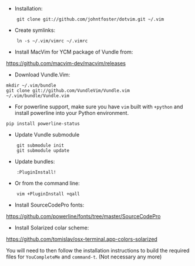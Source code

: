 * Installation:

````
    git clone git://github.com/johntfoster/dotvim.git ~/.vim
````

* Create symlinks:

````
    ln -s ~/.vim/vimrc ~/.vimrc
````

* Install MacVim for YCM package of Vundle from:

https://github.com/macvim-dev/macvim/releases

* Download Vundle.Vim: 

````
mkdir ~/.vim/bundle
git clone git://github.com/VundleVim/Vundle.vim ~/.vim/bundle/Vundle.vim
````

* For powerline support, make sure you have `vim` built with `+python` and install
powerline into your Python environment.

````
pip install powerline-status
````


* Update Vundle submodule

````
    git submodule init
    git submodule update
````

* Update bundles:

````
    :PluginInstall!
````

* Or from the command line:

````
    vim +PluginInstall +qall
````

* Install SourceCodePro fonts:

https://github.com/powerline/fonts/tree/master/SourceCodePro

* Install Solarized colar scheme:

https://github.com/tomislav/osx-terminal.app-colors-solarized



You will need to then follow the installation instructions to build the required
files for `YouCompleteMe` and `command-t`. (Not necessary any more)
